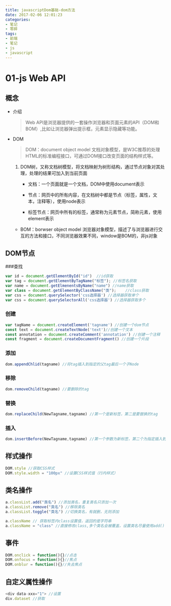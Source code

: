```yaml
---
title: javascriptDom基础-dom方法
date: 2017-02-06 12:01:23
categories:
- 笔记
- 零碎
tags:
- 前端
- 笔记
- js
- javascript
---
```



# 01-js Web API

## 概念

+ 介绍

  > Web API是浏览器提供的一套操作浏览器和页面元素的API（DOM和BOM）,比如让浏览器弹出提示框，元素显示隐藏等功能。

+ DOM

  > DOM：document object model 文档对象模型，是W3C推荐的处理HTML的标准编程接口，可通过DOM接口改变页面的结构样式等。

  1. DOM树，又称文档树模型，将文档映射为树形结构，通过节点对象对其处理，处理的结果可加入到当前页面

     + 文档：一个页面就是一个文档，DOM中使用document表示

     + 节点：网页中的所有内容，在文档树中都是节点（标签，属性，文本，注释等），使用node表示
     + 标签节点：网页中所有的标签，通常称为元素节点，简称元素，使用element表示

  - BOM：borwser object model  浏览器对象模型，描述了与浏览器进行交互的方法和接口，不同浏览器效果不同，window是BOM的，非js对象

## DOM节点

###查找

```js
var id = document.getElementById("id")	//id获取
var tag = document.getElementByTagName("标签"); //标签名获取
var name = document.getElmenentsByName("name") //name获取
var class = document.getElementByClassName("类");	//class获取
var css = document.querySelector('css选择器') //选择器获取单个
var css = document.querySelectorAll('css选择器') //选择器获取多个
```

### 创建

```js
var tagName = document.createElement('tagname') //创建一个dom节点
const text = document.createTextNode('text')//创建一个文本
const annotation = document.createComment('annotation') //创建一个注释
const fragment = document.createDocumentFragment() //创建一个片段
```

### 添加

```js
dom.appendChlid(tagname) //将tag插入到指定的父tag最后一个子Node
```

### 移除

```js
dom.removeChild(tagname) //要删除的tag 
```

### 替换

```js
dom.replaceChild(NewTagname,tagname) //第一个是新标签，第二是要替换的tag
```

### 插入

```js
dom.insertBefore(NewTagname,tagname) //第一个参数为新标签，第二个为指定插入到那个标签的前一个位置
```





## 样式操作

```js
DOM.style //获取CSS样式
DOM.style.width = "100px" //设置CSS样式值（行内样式）
```

## 类名操作

```js
a.classList.add("类名") //添加类名，重复类名只添加一次
a.classList.remove("类名") //移除类名
a.classList.toggle("类名") //切换类名，有就删，无则添加

a.className // 获取标签内class设置值，返回的是字符串
a.className = "class" //直接修改class,多个类名会被覆盖，设置类名尽量使用add()
```

## 事件

```js
DOM.onclick = function(){}//点击
DOM.onfocus = function(){}//焦点
DOM.onblur = function(){}//失去焦点
```

## 自定义属性操作

```js
<div data-xxx="1"> //设置
div.dataset //获取
```

